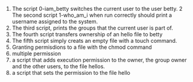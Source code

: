 1. The script 0-iam_betty switches the current user to the user betty.
2 The second script 1-who_am_i when run correctly should print a username assigned to the system.
3. The third script, prints the groups that the current user  is part of.
4. The fourth script transfers ownership of an hello file to betty
5. The fifth script simply creats an empty file with a touch command.
6. Granting permisdions to a file with the chmod command
7. multiple permission
8. a script that adds execution permission to the owner, the group owner and the other users, to the file hellos.
9. a script that sets the permission to the file hello 
